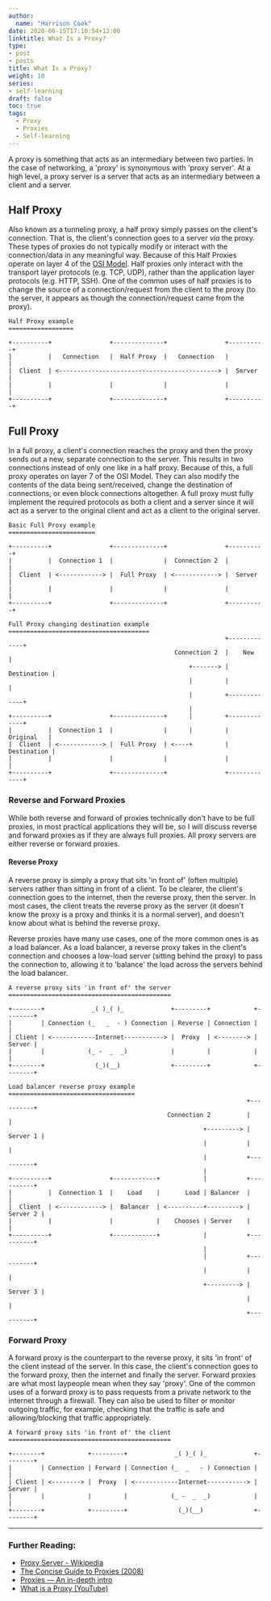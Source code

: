 ```yaml
---
author:
  name: "Harrison Cook"
date: 2020-06-15T17:10:54+12:00
linktitle: What Is a Proxy?
type:
- post
- posts
title: What Is a Proxy?
weight: 10
series:
- self-learning
draft: false
toc: true
tags:
  - Proxy
  - Proxies
  - Self-learning
---
```

A proxy is something that acts as an intermediary between two parties. In the case of networking, a 'proxy' is synonymous with 'proxy server'. At a high level, a proxy server is a server that acts as an intermediary between a client and a server. 

## Half Proxy
Also known as a tunneling proxy, a half proxy simply passes on the client's connection. That is, the client's connection goes to a server *via* the proxy. These types of proxies do not typically modify or interact with the connection/data in any meaningful way. Because of this Half Proxies operate on layer 4 of the [OSI Model](https://en.wikipedia.org/wiki/OSI_model). Half proxies only interact with the transport layer protocols (e.g. TCP, UDP), rather than the application layer protocols (e.g. HTTP, SSH). One of the common uses of half proxies is to change the source of a connection/request from the client to the proxy (to the server, it appears as though the connection/request came from the proxy).

```
Half Proxy example
==================
 
+----------+                +--------------+                +----------+
|          |   Connection   |  Half Proxy  |   Connection   |          |
|  Client  | <--------------------------------------------> |  Server  |
|          |                |              |                |          |
+----------+                +--------------+                +----------+
```


## Full Proxy
In a full proxy, a client's connection reaches the proxy and then the proxy sends out a new, separate connection to the server. This results in two connections instead of only one like in a half proxy. Because of this, a full proxy operates on layer 7 of the OSI Model. They can also modify the contents of the data being sent/received, change the destination of connections, or even block connections altogether. A full proxy must fully implement the required protocols as both a client and a server since it will act as a server to the original client and act as a client to the original server.

```
Basic Full Proxy example
========================

+----------+                +--------------+                +----------+
|          |  Connection 1  |              |  Connection 2  |          |
|  Client  | <------------> |  Full Proxy  | <------------> |  Server  |
|          |                |              |                |          |
+----------+                +--------------+                +----------+
```

```
Full Proxy changing destination example  
=======================================
                                                            +-------------+
                                              Connection 2  |    New      |
                                                  +-------> | Destination |
                                                  |         |             |
                                                  |         +-------------+
                                                  |
+----------+                +--------------+      |         +-------------+
|          |  Connection 1  |              |      |         |  Original   |
|  Client  | <------------> |  Full Proxy  | <----+         | Destination |
|          |                |              |                |             |
+----------+                +--------------+                +-------------+
```

### Reverse and Forward Proxies
While both reverse and forward of proxies technically don't have to be full proxies, in most practical applications they will be, so I will discuss reverse and forward proxies as if they are always full proxies. All proxy servers are either reverse or forward proxies.

#### Reverse Proxy
A reverse proxy is simply a proxy that sits 'in front of' (often multiple) servers rather than sitting in front of a client. To be clearer, the client's connection goes to the internet, then the reverse proxy, then the server. In most cases, the client treats the reverse proxy as the server (it doesn't know the proxy is a proxy and thinks it is a normal server), and doesn't know about what is behind the reverse proxy. 

Reverse proxies have many use cases, one of the more common ones is as a load balancer. As a load balancer, a reverse proxy takes in the client's connection and chooses a low-load server (sitting behind the proxy) to pass the connection to, allowing it to 'balance' the load across the servers behind the load balancer.

```
A reverse proxy sits 'in front of' the server
=============================================

+--------+             _( )_( )_             +---------+            +--------+
|        | Connection (_   _  - ) Connection | Reverse | Connection |        |
| Client | <------------Internet-----------> |  Proxy  | <--------> | Server |
|        |            (_ -  _  _)            |         |            |        |
+--------+              (_)(__)              +---------+            +--------+
```

```
Load balancer reverse proxy example  
===================================
                                                                  +----------+
                                            Connection 2          |          |
                                                      +---------> | Server 1 |
                                                      |           |          |
                                                      |           +----------+
                                                      |
+----------+                +------------+            |           +----------+
|          |  Connection 1  |    Load    |       Load | Balancer  |          |
|  Client  | <------------> |  Balancer  | <----------+---------> | Server 2 |
|          |                |            |    Chooses | Server    |          |
+----------+                +------------+            |           +----------+
                                                      |
                                                      |           +----------+
                                                      |           |          |
                                                      +---------> | Server 3 |
                                                                  |          |
                                                                  +----------+
```

### Forward Proxy
A forward proxy is the counterpart to the reverse proxy, it sits 'in front' of the client instead of the server. In this case, the client's connection goes to the forward proxy, then the internet and finally the server. Forward proxies are what most laypeople mean when they say 'proxy'. One of the common uses of a forward proxy is to pass requests from a private network to the internet through a firewall. They can also be used to filter or monitor outgoing traffic, for example, checking that the traffic is safe and allowing/blocking that traffic appropriately.

```
A forward proxy sits 'in front of' the client
=============================================

+--------+            +---------+             _( )_( )_             +--------+
|        | Connection | Forward | Connection (_  _   - ) Connection |        |
| Client | <--------> |  Proxy  | <------------Internet-----------> | Server |
|        |            |         |            (_ -  _  _)            |        |
+--------+            +---------+              (_)(__)              +--------+
```

---

### Further Reading:
- [Proxy Server - Wikipedia](https://en.wikipedia.org/wiki/Proxy_server)
- [The Concise Guide to Proxies (2008)](https://devcentral.f5.com/s/articles/the-concise-guide-to-proxies)
- [Proxies — An in-depth intro](https://medium.com/consonance/proxies-an-in-depth-intro-4bb569326a34)
- [What is a Proxy (YouTube)](https://www.youtube.com/watch?v=jGQTS1CxZTE)
